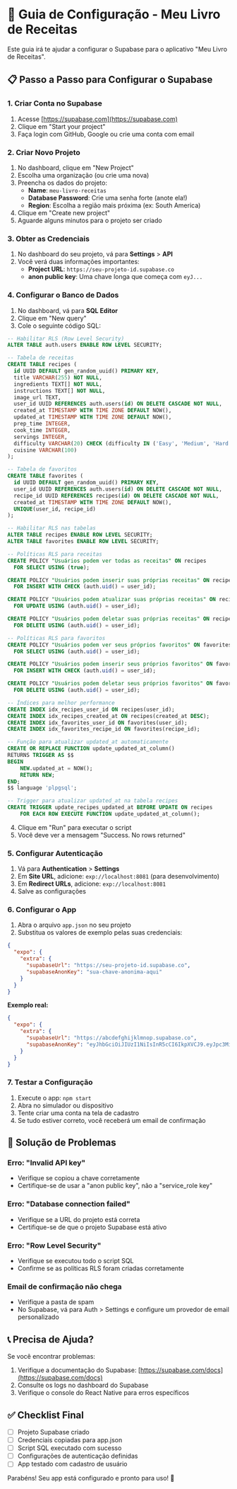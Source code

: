 # 🚀 Guia de Configuração - Meu Livro de Receitas

Este guia irá te ajudar a configurar o Supabase para o aplicativo "Meu Livro de Receitas".

## 📋 Passo a Passo para Configurar o Supabase

### 1. Criar Conta no Supabase

1. Acesse [https://supabase.com](https://supabase.com)
2. Clique em "Start your project"
3. Faça login com GitHub, Google ou crie uma conta com email

### 2. Criar Novo Projeto

1. No dashboard, clique em "New Project"
2. Escolha uma organização (ou crie uma nova)
3. Preencha os dados do projeto:
   - **Name**: `meu-livro-receitas`
   - **Database Password**: Crie uma senha forte (anote ela!)
   - **Region**: Escolha a região mais próxima (ex: South America)
4. Clique em "Create new project"
5. Aguarde alguns minutos para o projeto ser criado

### 3. Obter as Credenciais

1. No dashboard do seu projeto, vá para **Settings** > **API**
2. Você verá duas informações importantes:
   - **Project URL**: `https://seu-projeto-id.supabase.co`
   - **anon public key**: Uma chave longa que começa com `eyJ...`

### 4. Configurar o Banco de Dados

1. No dashboard, vá para **SQL Editor**
2. Clique em "New query"
3. Cole o seguinte código SQL:

```sql
-- Habilitar RLS (Row Level Security)
ALTER TABLE auth.users ENABLE ROW LEVEL SECURITY;

-- Tabela de receitas
CREATE TABLE recipes (
  id UUID DEFAULT gen_random_uuid() PRIMARY KEY,
  title VARCHAR(255) NOT NULL,
  ingredients TEXT[] NOT NULL,
  instructions TEXT[] NOT NULL,
  image_url TEXT,
  user_id UUID REFERENCES auth.users(id) ON DELETE CASCADE NOT NULL,
  created_at TIMESTAMP WITH TIME ZONE DEFAULT NOW(),
  updated_at TIMESTAMP WITH TIME ZONE DEFAULT NOW(),
  prep_time INTEGER,
  cook_time INTEGER,
  servings INTEGER,
  difficulty VARCHAR(20) CHECK (difficulty IN ('Easy', 'Medium', 'Hard')),
  cuisine VARCHAR(100)
);

-- Tabela de favoritos
CREATE TABLE favorites (
  id UUID DEFAULT gen_random_uuid() PRIMARY KEY,
  user_id UUID REFERENCES auth.users(id) ON DELETE CASCADE NOT NULL,
  recipe_id UUID REFERENCES recipes(id) ON DELETE CASCADE NOT NULL,
  created_at TIMESTAMP WITH TIME ZONE DEFAULT NOW(),
  UNIQUE(user_id, recipe_id)
);

-- Habilitar RLS nas tabelas
ALTER TABLE recipes ENABLE ROW LEVEL SECURITY;
ALTER TABLE favorites ENABLE ROW LEVEL SECURITY;

-- Políticas RLS para receitas
CREATE POLICY "Usuários podem ver todas as receitas" ON recipes
  FOR SELECT USING (true);

CREATE POLICY "Usuários podem inserir suas próprias receitas" ON recipes
  FOR INSERT WITH CHECK (auth.uid() = user_id);

CREATE POLICY "Usuários podem atualizar suas próprias receitas" ON recipes
  FOR UPDATE USING (auth.uid() = user_id);

CREATE POLICY "Usuários podem deletar suas próprias receitas" ON recipes
  FOR DELETE USING (auth.uid() = user_id);

-- Políticas RLS para favoritos
CREATE POLICY "Usuários podem ver seus próprios favoritos" ON favorites
  FOR SELECT USING (auth.uid() = user_id);

CREATE POLICY "Usuários podem inserir seus próprios favoritos" ON favorites
  FOR INSERT WITH CHECK (auth.uid() = user_id);

CREATE POLICY "Usuários podem deletar seus próprios favoritos" ON favorites
  FOR DELETE USING (auth.uid() = user_id);

-- Índices para melhor performance
CREATE INDEX idx_recipes_user_id ON recipes(user_id);
CREATE INDEX idx_recipes_created_at ON recipes(created_at DESC);
CREATE INDEX idx_favorites_user_id ON favorites(user_id);
CREATE INDEX idx_favorites_recipe_id ON favorites(recipe_id);

-- Função para atualizar updated_at automaticamente
CREATE OR REPLACE FUNCTION update_updated_at_column()
RETURNS TRIGGER AS $$
BEGIN
    NEW.updated_at = NOW();
    RETURN NEW;
END;
$$ language 'plpgsql';

-- Trigger para atualizar updated_at na tabela recipes
CREATE TRIGGER update_recipes_updated_at BEFORE UPDATE ON recipes
    FOR EACH ROW EXECUTE FUNCTION update_updated_at_column();
```

4. Clique em "Run" para executar o script
5. Você deve ver a mensagem "Success. No rows returned"

### 5. Configurar Autenticação

1. Vá para **Authentication** > **Settings**
2. Em **Site URL**, adicione: `exp://localhost:8081` (para desenvolvimento)
3. Em **Redirect URLs**, adicione: `exp://localhost:8081`
4. Salve as configurações

### 6. Configurar o App

1. Abra o arquivo `app.json` no seu projeto
2. Substitua os valores de exemplo pelas suas credenciais:

```json
{
  "expo": {
    "extra": {
      "supabaseUrl": "https://seu-projeto-id.supabase.co",
      "supabaseAnonKey": "sua-chave-anonima-aqui"
    }
  }
}
```

**Exemplo real:**
```json
{
  "expo": {
    "extra": {
      "supabaseUrl": "https://abcdefghijklmnop.supabase.co",
      "supabaseAnonKey": "eyJhbGciOiJIUzI1NiIsInR5cCI6IkpXVCJ9.eyJpc3MiOiJzdXBhYmFzZSIsInJlZiI6ImFiY2RlZmdoaWprbG1ub3AiLCJyb2xlIjoiYW5vbiIsImlhdCI6MTY5..."
    }
  }
}
```

### 7. Testar a Configuração

1. Execute o app: `npm start`
2. Abra no simulador ou dispositivo
3. Tente criar uma conta na tela de cadastro
4. Se tudo estiver correto, você receberá um email de confirmação

## 🔧 Solução de Problemas

### Erro: "Invalid API key"
- Verifique se copiou a chave corretamente
- Certifique-se de usar a "anon public key", não a "service_role key"

### Erro: "Database connection failed"
- Verifique se a URL do projeto está correta
- Certifique-se de que o projeto Supabase está ativo

### Erro: "Row Level Security"
- Verifique se executou todo o script SQL
- Confirme se as políticas RLS foram criadas corretamente

### Email de confirmação não chega
- Verifique a pasta de spam
- No Supabase, vá para Auth > Settings e configure um provedor de email personalizado

## 📞 Precisa de Ajuda?

Se você encontrar problemas:

1. Verifique a documentação do Supabase: [https://supabase.com/docs](https://supabase.com/docs)
2. Consulte os logs no dashboard do Supabase
3. Verifique o console do React Native para erros específicos

## ✅ Checklist Final

- [ ] Projeto Supabase criado
- [ ] Credenciais copiadas para app.json
- [ ] Script SQL executado com sucesso
- [ ] Configurações de autenticação definidas
- [ ] App testado com cadastro de usuário

Parabéns! Seu app está configurado e pronto para uso! 🎉
